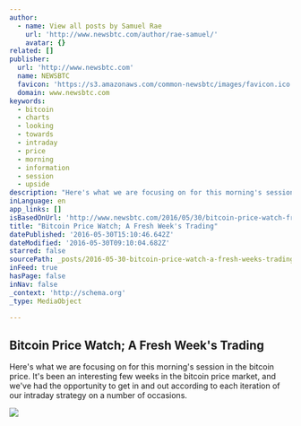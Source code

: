 ```yaml
---
author:
  - name: View all posts by Samuel Rae
    url: 'http://www.newsbtc.com/author/rae-samuel/'
    avatar: {}
related: []
publisher:
  url: 'http://www.newsbtc.com'
  name: NEWSBTC
  favicon: 'https://s3.amazonaws.com/common-newsbtc/images/favicon.ico'
  domain: www.newsbtc.com
keywords:
  - bitcoin
  - charts
  - looking
  - towards
  - intraday
  - price
  - morning
  - information
  - session
  - upside
description: "Here's what we are focusing on for this morning's session in the bitcoin price. It's been an interesting few weeks in the bitcoin price market, and we've had the opportunity to get in and out according to each iteration of our intraday strategy on a number of occasions."
inLanguage: en
app_links: []
isBasedOnUrl: 'http://www.newsbtc.com/2016/05/30/bitcoin-price-watch-fresh-weeks-trading/'
title: "Bitcoin Price Watch; A Fresh Week's Trading"
datePublished: '2016-05-30T15:10:46.642Z'
dateModified: '2016-05-30T09:10:04.682Z'
starred: false
sourcePath: _posts/2016-05-30-bitcoin-price-watch-a-fresh-weeks-trading.md
inFeed: true
hasPage: false
inNav: false
_context: 'http://schema.org'
_type: MediaObject

---
```

<article style=""><h1>Bitcoin Price Watch; A Fresh Week's Trading</h1><p>Here's what we are focusing on for this morning's session in the bitcoin price. It's been an interesting few weeks in the bitcoin price market, and we've had the opportunity to get in and out according to each iteration of our intraday strategy on a number of occasions.</p><img src="http://s3.amazonaws.com/main-newsbtc-images/2016/05/30094922/Screen-Shot-2016-05-30-at-10.48.52.png" /></article>